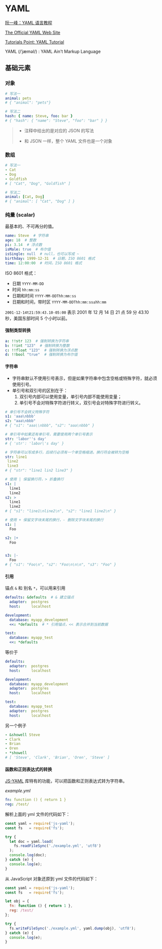# YAML

[阮一峰：YAML 语言教程][ruanyf]

[The Official YAML Web Site](https://yaml.org/)

[ruanyf]: https://www.ruanyifeng.com/blog/2016/07/yaml.html

[Tutorials Point: YAML Tutorial](https://www.tutorialspoint.com/yaml/index.htm)

YAML (/ˈjæməl/)
: YAML Ain't Markup Language

## 基础元素

### 对象

```yml
# 写法一
animal: pets
# { "animal": "pets"}

# 写法二
hash: { name: Steve, foo: bar }
# { "hash": { "name": "Steve", "foo": "bar" } }
```

> - 注释中给出的是对应的 JSON 的写法
> 
> - 和 JSON 一样，整个 YAML 文件也是一个对象

### 数组

```yml
# 写法一
- Cat
- Dog
- Goldfish
# [ "Cat", "Dog", "Goldfish" ]

# 写法二
animal: [Cat, Dog]
# { "animal": [ "Cat", "Dog" ] }
```

### 纯量 (scalar)

最基本的、不可再分的值。

```yml
name: Steve  # 字符串
age: 18  # 整数
pi: 3.14  # 浮点数
isMale: true  # 布尔值
isSingle: null  # null，也可以写成 ~
birthday: 1999-12-31  # 日期，ISO 8601 格式
time: 12:00:00  # 时间，ISO 8601 格式
```

ISO 8601 格式：

- 日期 `YYYY-MM-DD`
- 时间 `hh:mm:ss`
- 日期和时间 `YYYY-MM-DDThh:mm:ss`
- 日期和时间，带时区 `YYYY-MM-DDThh:mm:ss±hh:mm`

`2001-12-14t21:59:43.10-05:00` 表示 2001 年 12 月 14 日 21 点 59 分 43.10 秒，美国东部时间 5 个小时以前。

#### 强制类型转换

```yml
a: !!str 123  # 强制转换为字符串
b: !!int "123"  # 强制转换为整数
c: !!float "123"  # 强制转换为浮点数
d: !!bool "true"  # 强制转换为布尔值
```

#### 字符串

- 字符串默认不使用引号表示，但是如果字符串中包含空格或特殊字符，就必须使用引号。
- 单引号和双引号的区别在于：
  1. 双引号内部可以使用变量，单引号内部不能使用变量；
  2. 单引号不会对特殊字符进行转义，双引号会对特殊字符进行转义。

```yml
# 单引号不会转义特殊字符
s1: 'aaa\nbbb'
s2: "aaa\nbbb"
# { "s1": "aaa\\nbbb", "s2": "aaa\nbbb" }

# 单引号中如果还有单引号，需要使用两个单引号表示
str: 'labor''s day'
# { 'str': 'labor\'s day' }

# 字符串可以写成多行，后续行必须有一个单空格缩进。换行符会被转为空格
str: line1
 line2
 line3
# { "str": "line1 lin2 line3" }

# 使用 | 保留换行符，> 折叠换行
s1: |
  line1
  line2
s2: >
  line1
  line2
# { "s1": "line1\nline2\n", "s2": "line1 line2\n" }

# 使用 + 保留文字块末尾的换行，- 删除文字块末尾的换行
s1: |
  Foo

s2: |+
  Foo


s3: |-
  Foo
# { "s1": "Foo\n", "s2": "Foo\n\n\n", "s3": "Foo" }
```

#### 引用

锚点 `&` 和 别名 `*`，可以用来引用

```yml
defaults: &defaults  # & 建立锚点
  adapter:  postgres
  host:     localhost

development:
  database: myapp_development
  <<: *defaults  # * 引用锚点，<< 表示合并到当前数据

test:
  database: myapp_test
  <<: *defaults
```

等价于

```yml
defaults:
  adapter:  postgres
  host:     localhost

development:
  database: myapp_development
  adapter:  postgres
  host:     localhost

test:
  database: myapp_test
  adapter:  postgres
  host:     localhost
```

另一个例子

```yml
- &showell Steve 
- Clark 
- Brian 
- Oren 
- *showell
# [ 'Steve', 'Clark', 'Brian', 'Oren', 'Steve' ]
```

#### 函数和正则表达式的转换

[JS-YAML](https://github.com/nodeca/js-yaml) 库特有的功能，可以把函数和正则表达式转为字符串。

*example.yml*

```yml
fn: function () { return 1 }
reg: /test/
```

解析上面的 yml 文件的代码如下：

```js
const yaml = require('js-yaml');
const fs   = require('fs');

try {
  let doc = yaml.load(
    fs.readFileSync('./example.yml', 'utf8')
  );
  console.log(doc);
} catch (e) {
  console.log(e);
}
```

从 JavaScript 对象还原到 yml 文件的代码如下：

```js
const yaml = require('js-yaml');
const fs   = require('fs');

let obj = {
  fn: function () { return 1 },
  reg: /test/
};

try {
  fs.writeFileSync('./example.yml', yaml.dump(obj), 'utf8');
} catch (e) {
  console.log(e);
}
```
